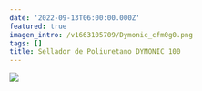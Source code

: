 ```yaml
---
date: '2022-09-13T06:00:00.000Z'
featured: true
imagen_intro: /v1663105709/Dymonic_cfm0g0.png
tags: []
title: Sellador de Poliuretano DYMONIC 100
---
```




![](https://res.cloudinary.com/novatec/v1663105709/Dymonic_cfm0g0.png)
